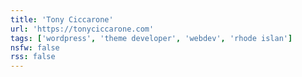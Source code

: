 ```yaml
---
title: 'Tony Ciccarone'
url: 'https://tonyciccarone.com'
tags: ['wordpress', 'theme developer', 'webdev', 'rhode islan']
nsfw: false
rss: false
---
```

